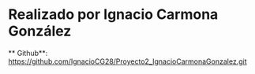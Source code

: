 # Realizado por Ignacio Carmona González
** Github**:  https://github.com/IgnacioCG28/Proyecto2_IgnacioCarmonaGonzalez.git


